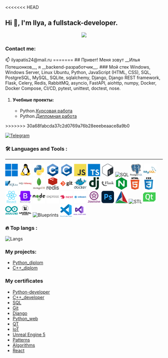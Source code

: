 <<<<<<< HEAD
<h2>Hi 👋, I'm  Ilya, a fullstack-developer.</h2>
<div id="header" align="center">
  <img src="https://media.giphy.com/media/M9gbBd9nbDrOTu1Mqx/giphy.gif" width="100"/>
</div>
<h3>Contact me:</h3> 
📫 ilyapatis24@mail.ru
=======
## Привет!
Меня зовут __Илья Потешонков__, я __backend-разработчик__.
### Мой стек
Windows, Windows Server, Linux Ubuntu, Python, JavaScript (HTML, CSS), SQL, PostgreSQL, MySQL, SQLite, sqlalchemy, Django, Django REST framework, Flask, Celery, Redis, RabbitMQ, asyncio, FastAPI, aiohttp, numpy, Docker, Docker Compose, CI/CD, pytest, unittest, doctest, nose.
<ol>
    <li><h4> Учебные проекты:</h4>
        <ul>
            <li>Python.<a href="https://github.com/ilyapatis24/course_projects">Курсовая работа</a></li>
            <li>Python.<a href="https://github.com/ilyapatis24/diplom">Дипломная работа</a></li>
        </ul>
    </li>
</ol>
>>>>>>> 30a68fabcda37c2d0769a76b28eeebeaace8a9b0

[![Telegram](https://img.shields.io/badge/telegram-0088cc?style=for-the-badge&logo=telegram&logoColor=white)](https://t.me/Patis24)
### :hammer_and_wrench: Languages and Tools :
<hr>
<div>
  <img src="https://raw.githubusercontent.com/devicons/devicon/refs/heads/master/icons/windows11/windows11-original.svg" title="Windows" alt="Windows" width="40" height="40">
  <img src="https://raw.githubusercontent.com/devicons/devicon/refs/heads/master/icons/linux/linux-original.svg" title="Linux" alt="Linux" width="40" height="40">
  <img src="https://raw.githubusercontent.com/devicons/devicon/refs/heads/master/icons/python/python-original.svg" title="Python" alt="Python" width="40" height="40">
  <img src="https://raw.githubusercontent.com/devicons/devicon/refs/heads/master/icons/cplusplus/cplusplus-original.svg" title="C++" alt="C++" width="40" height="40">
  <img src="https://raw.githubusercontent.com/devicons/devicon/refs/heads/master/icons/c/c-original.svg" title="C" alt="C" width="40" height="40">
  <img src="https://raw.githubusercontent.com/devicons/devicon/refs/heads/master/icons/javascript/javascript-original.svg" title="Javascript" alt="Javascript" width="40" height="40">
  <img src="https://raw.githubusercontent.com/devicons/devicon/refs/heads/master/icons/typescript/typescript-original.svg" title="Typescript" alt="Typescript" width="40" height="40">
  <img src="https://raw.githubusercontent.com/devicons/devicon/refs/heads/master/icons/bash/bash-original.svg" title="Bash" alt="Bash" width="40" height="40">
  <img src="https://u.netology.ru/backend/uploads/page_assets/images/file/46280/tools_SQL_color.png" title="SQL" alt="SQL" width="40" height="40">
  <img src="https://raw.githubusercontent.com/devicons/devicon/1119b9f84c0290e0f0b38982099a2bd027a48bf1/icons/postgresql/postgresql-original-wordmark.svg" title="PostgreSQL" alt="PostgreSQL" width="40" height="40">
  <img src="https://raw.githubusercontent.com/devicons/devicon/ca28c779441053191ff11710fe24a9e6c23690d6/icons/mysql/mysql-original-wordmark.svg" title="MySQL" alt="MySQL" width="40" height="40">
  <img src="https://raw.githubusercontent.com/devicons/devicon/refs/heads/master/icons/sqlite/sqlite-original-wordmark.svg" title="SQLite" alt="SQLite" width="40" height="40">
  <img src="https://raw.githubusercontent.com/devicons/devicon/refs/heads/master/icons/sqlalchemy/sqlalchemy-original-wordmark.svg" title="SQLAlchemy" alt="SQLAlchemy " width="40" height="40">
  <img src="https://raw.githubusercontent.com/devicons/devicon/refs/heads/master/icons/mongodb/mongodb-original-wordmark.svg" title="MongoDB " alt="MongoDB " width="40" height="40">
  <img src="https://raw.githubusercontent.com/devicons/devicon/refs/heads/master/icons/redis/redis-original-wordmark.svg" title="Redis " alt="Redis " width="40" height="40">
  <img src="https://raw.githubusercontent.com/devicons/devicon/1119b9f84c0290e0f0b38982099a2bd027a48bf1/icons/git/git-original-wordmark.svg" title="Git" alt="Git" width="40" height="40">
  <img src="https://raw.githubusercontent.com/devicons/devicon/refs/heads/master/icons/docker/docker-original-wordmark.svg" title="Docker" alt="Docker" width="40" height="40">
  <img src="https://raw.githubusercontent.com/devicons/devicon/refs/heads/master/icons/django/django-plain.svg" title="Django" alt="Django" width="40" height="40">
  <img src="https://raw.githubusercontent.com/devicons/devicon/refs/heads/master/icons/flask/flask-original-wordmark.svg" title="Flask" alt="Flask" width="40" height="40">
  <img src="https://raw.githubusercontent.com/devicons/devicon/refs/heads/master/icons/nginx/nginx-original.svg" title="Nginx" alt="Nginx" width="40" height="40">
  <img src="https://raw.githubusercontent.com/devicons/devicon/refs/heads/master/icons/html5/html5-original-wordmark.svg" title="HTML5" alt="HTML5" width="40" height="40">
  <img src="https://raw.githubusercontent.com/devicons/devicon/refs/heads/master/icons/css3/css3-original-wordmark.svg" title="CSS3" alt="CSS3" width="40" height="40">
  <img src="https://raw.githubusercontent.com/devicons/devicon/refs/heads/master/icons/react/react-original-wordmark.svg" title="React" alt="React" width="40" height="40">
  <img src="https://raw.githubusercontent.com/devicons/devicon/refs/heads/master/icons/bootstrap/bootstrap-original-wordmark.svg" title="Bootstrap" alt="Bootstrap" width="40" height="40">
  <img src="https://raw.githubusercontent.com/devicons/devicon/refs/heads/master/icons/nodejs/nodejs-original-wordmark.svg" title="Node.js" alt="Node.js" width="40" height="40">
  <img src="https://raw.githubusercontent.com/devicons/devicon/refs/heads/master/icons/express/express-original-wordmark.svg" title="Express.js" alt="Express.js" width="40" height="40">
  <img src="https://raw.githubusercontent.com/devicons/devicon/refs/heads/master/icons/nestjs/nestjs-original-wordmark.svg" title="Nest.js" alt="Nest.js" width="40" height="40">
  <img src="https://raw.githubusercontent.com/devicons/devicon/refs/heads/master/icons/webpack/webpack-original-wordmark.svg" title="Webpack" alt="Webpack" width="40" height="40">
  <img src="https://raw.githubusercontent.com/devicons/devicon/refs/heads/master/icons/jasmine/jasmine-original-wordmark.svg" title="Jasmine " alt="Jasmine " width="40" height="40">
  <img src="https://raw.githubusercontent.com/devicons/devicon/refs/heads/master/icons/photoshop/photoshop-original.svg" title="Photoshop " alt="Photoshop " width="40" height="40">
  <img src="https://raw.githubusercontent.com/devicons/devicon/1119b9f84c0290e0f0b38982099a2bd027a48bf1/icons/cmake/cmake-original.svg" title="Cmake" alt="Cmake" width="40" height="40">
  <img src="https://u.netology.ru/backend/uploads/page_assets/images/file/46337/tools_STL_color.png" title="STL" alt="STL" width="40" height="40">
  <img src="https://raw.githubusercontent.com/devicons/devicon/1119b9f84c0290e0f0b38982099a2bd027a48bf1/icons/qt/qt-original.svg" title="QT" alt="QT" width="40" height="40">
  <img src="https://raw.githubusercontent.com/devicons/devicon/1119b9f84c0290e0f0b38982099a2bd027a48bf1/icons/arduino/arduino-original-wordmark.svg" title="Arduino" alt="Arduino " width="40" height="40">
  <img src="https://raw.githubusercontent.com/devicons/devicon/1119b9f84c0290e0f0b38982099a2bd027a48bf1/icons/unrealengine/unrealengine-original-wordmark.svg"  title="Unreal Engine 5" alt="Unreal Engine 5" width="40" height="40">
  <img src="https://u.netology.ru/backend/uploads/page_assets/images/file/46342/tools_Blueprints_color.png" title="Blueprints" alt="Blueprints" width="40" height="40">
  <img src="https://raw.githubusercontent.com/devicons/devicon/refs/heads/master/icons/vscode/vscode-original-wordmark.svg" title="VS code" alt="VS code" width="40" height="40">
  <img src="https://raw.githubusercontent.com/devicons/devicon/refs/heads/master/icons/visualstudio/visualstudio-original-wordmark.svg" title="Visual Studio" alt="Visual Studio" width="40" height="40">
</div>

### :fire: Top langs :

![Langs](https://github-readme-stats.vercel.app/api/top-langs/?username=ilyapatis24&layout=compact)

### My projects:
- [Python_diplom](https://github.com/ilyapatis24/diplom)
- [C++_diplom](https://github.com/ilyapatis24/CppDiplom)
    
### My certificates
- [Python-developer](https://github.com/ilyapatis24/ilyapatis24/blob/main/Python-developer.jpg)
- [C++_developer](https://github.com/ilyapatis24/ilyapatis24/blob/main/C++_developer.jpg)
- [SQL](https://github.com/ilyapatis24/ilyapatis24/blob/main/sql.jpg)
- [Git](https://github.com/ilyapatis24/ilyapatis24/blob/main/git.jpg)
- [Django](https://github.com/ilyapatis24/ilyapatis24/blob/main/Django.jpg)
- [Python_web](https://github.com/ilyapatis24/ilyapatis24/blob/main/Web_dev.jpg)
- [QT](https://github.com/ilyapatis24/ilyapatis24/blob/main/qt.jpg)
- [IoT](https://github.com/ilyapatis24/ilyapatis24/blob/main/iot.jpg)
- [Unreal Engine 5](https://github.com/ilyapatis24/ilyapatis24/blob/main/unreal_engine.jpg)
- [Patterns](https://github.com/ilyapatis24/ilyapatis24/blob/main/patterns.jpg)
- [Algorithms](https://github.com/ilyapatis24/ilyapatis24/blob/main/Algorithms.jpg)
- [React](https://github.com/ilyapatis24/ilyapatis24/blob/main/react.jpg)

